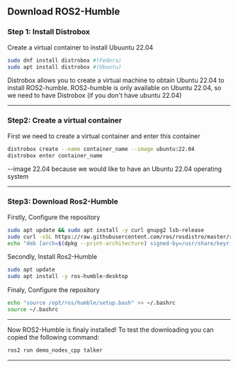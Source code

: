 ## Download ROS2-Humble

### Step 1: Install Distrobox

Create a virtual container to install Ubuuntu 22.04

```bash
sudo dnf install distrobox #(Fedora)
sudo apt install distrobox #(Ubuntu)
```

Distrobox allows you to create a virtual machine to obtain Ubuntu 22.04 to install ROS2-humble. ROS2-humble is only available on Ubuntu 22.04, so we need to have Distrobox (if you don't have ubuntu 22.04)

---

### Step2: Create a virtual container

First we need to create a virtual container and enter this container

```bash
distrobox create --name container_name --image ubuntu:22.04
distrobox enter container_name
```

 --image 22.04 because we would like to have an Ubuntu 22.04 operating system

---

### Step3: Download Ros2-Humble

Firstly, Configure the repository

```bash
sudo apt update && sudo apt install -y curl gnupg2 lsb-release
sudo curl -sSL https://raw.githubusercontent.com/ros/rosdistro/master/ros.key -o /usr/share/keyrings/ros-archive-keyring.gpg
echo "deb [arch=$(dpkg --print-architecture) signed-by=/usr/share/keyrings/ros-archive-keyring.gpg] http://packages.ros.org/ros2/ubuntu $(source /etc os-release && echo $UBUNTU_CODENAME) main" | sudo tee /etc/apt/sources.list.d/ros2.list > /dev/null
```

Secondly, Install Ros2-Humble

```bash
sudo apt update
sudo apt install -y ros-humble-desktop
```

Finaly, Configure the repository

```bash
echo "source /opt/ros/humble/setup.bash" >> ~/.bashrc
source ~/.bashrc
```

---

Now ROS2-Humble is finaly installed!
To test the downloading you can copied the following command:

```bash
ros2 run demo_nodes_cpp talker
```
---
